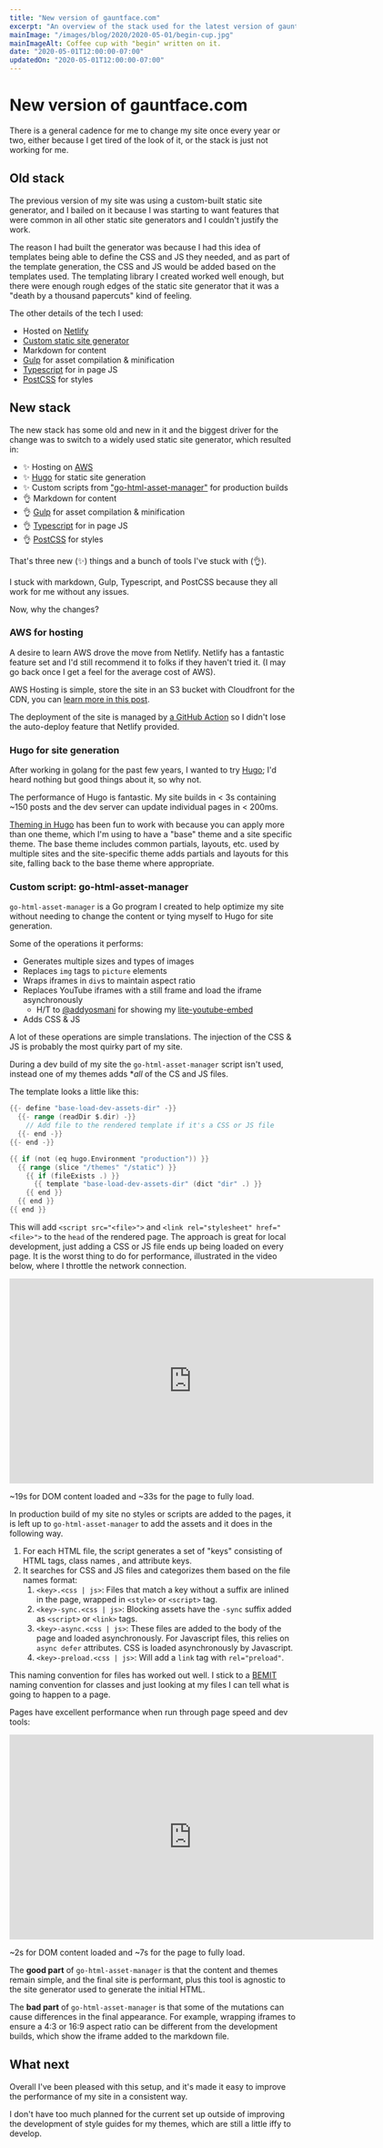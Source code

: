 ```yaml
---
title: "New version of gauntface.com"
excerpt: "An overview of the stack used for the latest version of gauntface.com, which includes Hugo, AWS, GitHub actions, and a Go program."
mainImage: "/images/blog/2020/2020-05-01/begin-cup.jpg"
mainImageAlt: Coffee cup with "begin" written on it.
date: "2020-05-01T12:00:00-07:00"
updatedOn: "2020-05-01T12:00:00-07:00"
---
```


# New version of gauntface.com

There is a general cadence for me to change my site once every year or two, either because I
get tired of the look of it, or the stack is just not working for me.

## Old stack

The previous version of my site was using a custom-built static site generator, and I bailed on
it because I was starting to want features that were common in all other static site generators
and I couldn't justify the work.

The reason I had built the generator was because I had this idea of templates being able to define the CSS and JS they needed, and as part of the template generation, the CSS and JS would be added based on the templates used. The templating library I created worked well enough, but there were enough rough edges of the static site generator that it was a "death by a thousand papercuts" kind of feeling.

The other details of the tech I used:

- Hosted on [Netlify](https://www.netlify.com/)
- [Custom static site generator](https://github.com/gauntface/hopin-static-site)
- Markdown for content
- [Gulp](https://gulpjs.com/) for asset compilation & minification
- [Typescript](https://www.typescriptlang.org/) for in page JS
- [PostCSS](https://postcss.org/) for styles

## New stack

The new stack has some old and new in it and the biggest driver for the change was to switch to
a widely used static site generator, which resulted in:

- ✨ Hosting on [AWS](https://aws.amazon.com/)
- ✨ [Hugo](https://gohugo.io/) for static site generation
- ✨ Custom scripts from ["go-html-asset-manager"](https://github.com/gauntface/go-html-asset-manager)
    for production builds
- 👌 Markdown for content
- 👌 [Gulp](https://gulpjs.com/) for asset compilation & minification
- 👌 [Typescript](https://www.typescriptlang.org/) for in page JS
- 👌 [PostCSS](https://postcss.org/) for styles

That's three new (✨) things and a bunch of tools I've stuck with (👌).

I stuck with markdown, Gulp, Typescript, and PostCSS because they all work for me without any issues.

Now, why the changes?

### AWS for hosting

A desire to learn AWS drove the move from Netlify. Netlify has a fantastic feature set and
I'd still recommend it to folks if they haven't tried it. (I may go back once I get a feel for
the average cost of AWS).

AWS Hosting is simple, store the site in an S3 bucket with Cloudfront for the CDN, you
can [learn more in this post](/blog/2020/static-site-hosting-on-aws/).

The deployment of the site is managed by
[a GitHub Action](https://github.com/gauntface/gauntface.com/blob/master/.github/workflows/publish.yml)
so I didn't lose the auto-deploy feature that Netlify provided.

### Hugo for site generation

After working in golang for the past few years, I wanted to try [Hugo](https://gohugo.io/); I'd heard nothing but good things about it, so why not.

The performance of Hugo is fantastic. My site builds in < 3s containing ~150 posts and the dev
server can update individual pages in < 200ms.

[Theming in Hugo](https://gohugo.io/hugo-modules/theme-components/) has been fun to work with
because you can apply more than one theme, which I'm using to have a "base" theme and a site
specific theme. The base theme includes common partials, layouts, etc. used by multiple sites
and the site-specific theme adds partials and layouts for this site, falling back to the base
theme where appropriate.

### Custom script: go-html-asset-manager

`go-html-asset-manager` is a Go program I created to help optimize my site without
needing to change the content or tying myself to Hugo for site generation.

Some of the operations it performs:

- Generates multiple sizes and types of images
- Replaces `img` tags to `picture` elements
- Wraps iframes in `div`s to maintain aspect ratio
- Replaces YouTube iframes with a still frame and load the iframe asynchronously
    - H/T to [@addyosmani](https://twitter.com/addyosmani) for showing my
        [lite-youtube-embed](https://github.com/paulirish/lite-youtube-embed)
- Adds CSS & JS

A lot of these operations are simple translations. The injection of the CSS & JS is probably the
most quirky part of my site.

During a dev build of my site the `go-html-asset-manager` script isn't used, instead
one of my themes adds **all* of the CS and JS files.

The template looks a little like this:

```go
{{- define "base-load-dev-assets-dir" -}}
  {{- range (readDir $.dir) -}}
    // Add file to the rendered template if it's a CSS or JS file
  {{- end -}}
{{- end -}}

{{ if (not (eq hugo.Environment "production")) }}
  {{ range (slice "/themes" "/static") }}
    {{ if (fileExists .) }}
      {{ template "base-load-dev-assets-dir" (dict "dir" .) }}
    {{ end }}
  {{ end }}
{{ end }}
```

This will add `<script src="<file>">` and `<link rel="stylesheet" href="<file>">` to
the `head` of the rendered page. The approach is great for local development, just adding a CSS
or JS file ends up being loaded on every page. It is the worst thing to do for performance,
illustrated in the video below, where I throttle the network connection.

<iframe src="https://player.vimeo.com/video/414996851" width="640" height="360" frameborder="0" allow="autoplay; fullscreen" allowfullscreen></iframe>

~19s for DOM content loaded and ~33s for the page to fully load.

In production build of my site no styles or scripts are added to the pages, it is
left up to `go-html-asset-manager` to add the assets and it does in the following
way.

1. For each HTML file,  the script generates a set of "keys" consisting of HTML tags, class names
    , and attribute keys.
1.  It searches for CSS and JS files and categorizes them based on the file names format:
    1. `<key>.<css | js>`: Files that match a key without a suffix are inlined in the page, wrapped in `<style>` or `<script>` tag.
    1. `<key>-sync.<css | js>`: Blocking assets have the `-sync` suffix added as `<script>` or `<link>` tags.
    1. `<key>-async.<css | js>`: These files are added to the body of the page and loaded asynchronously. For Javascript files, this relies on `async defer`
        attributes. CSS is loaded asynchronously by Javascript.
    1. `<key>-preload.<css | js>`: Will add a `link` tag with `rel="preload"`.

This naming convention for files has worked out well. I stick to a
[BEMIT](https://csswizardry.com/2015/08/bemit-taking-the-bem-naming-convention-a-step-further/)
naming convention for classes and just looking at my files I can tell what is going
to happen to a page.

Pages have excellent performance when run through page speed and dev tools:

<iframe src="https://player.vimeo.com/video/414998702" width="640" height="360" frameborder="0" allow="autoplay; fullscreen" allowfullscreen></iframe>

~2s for DOM content loaded and ~7s for the page to fully load.

The **good part** of `go-html-asset-manager` is that the content and themes remain
simple, and the final site is performant, plus this tool is agnostic to the site generator used to generate the initial HTML.

The **bad part** of `go-html-asset-manager` is that some of the mutations can cause differences
in the final appearance. For example, wrapping iframes to ensure a 4:3 or 16:9 aspect ratio
can be different from the development builds, which show the iframe added to the markdown file.

## What next

Overall I've been pleased with this setup, and it's made it easy to improve the
performance of my site in a consistent way.

I don't have too much planned for the current set up outside of improving the development of
style guides for my themes, which are still a little iffy to develop.